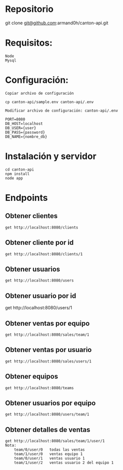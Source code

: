 # Repositorio

git clone git@github.com:armand0h/canton-api.git

# Requisitos:
    Node
    Mysql

# Configuración: 
    Copiar archivo de configuración

    cp canton-api/sample.env canton-api/.env

    Modificar archivo de configuración: canton-api/.env

    PORT=8080
    DB_HOST=localhost
    DB_USER={user}
    DB_PASS={password}
    DB_NAME={nombre_db}

# Instalación y servidor

    cd canton-api
    npm install
    node app

# Endpoints

## Obtener clientes
    get http://localhost:8080/clients
## Obtener cliente por id
    get http://localhost:8080/clients/1
## Obtener usuarios
    get http://localhost:8080/users
## Obtener usuario por id
get http://localhost:8080/users/1
## Obtener ventas por equipo
    get http://localhost:8080/sales/team/1
## Obtener ventas por usuario
    get http://localhost:8080/sales/users/1

## Obtener equipos
    get http://localhost:8080/teams
## Obtener usuarios por equipo
    get http://localhost:8080/users/team/1

## Obtener detalles de ventas
    get http://localhost:8080/sales/team/1/user/1
    Nota:
        team/0/user/0   todas las ventas
        team/1/user/0   ventas equipo 1
        team/0/user/1   ventas usuario 1
        team/1/user/2   ventas usuario 2 del equipo 1